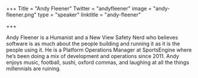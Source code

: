 +++
Title = "Andy Fleener"
Twitter = "andyfleener"
image = "andy-fleener.png"
type = "speaker"
linktitle = "andy-fleener"

+++

Andy Fleener is a Humanist and a New View Safety Nerd who believes software is as much about the people building and running it as it is the people using it. He is a Platform Operations Manager at SportsEngine where he’s been doing a mix of development and operations since 2011. Andy enjoys music, football, sushi, oxford commas, and laughing at all the things millennials are ruining.
